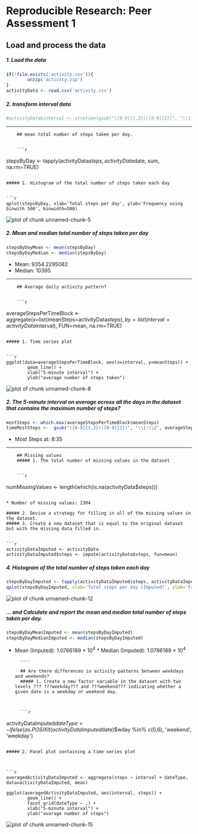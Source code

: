# Reproducible Research: Peer Assessment 1



## Load and process the data
##### 1. Load the data 





```r
if(!file.exists('activity.csv')){
        unzip('activity.zip')
}
activityData <- read.csv('activity.csv')
```
##### 2. transform interval data


```r
#activityData$interval <- strptime(gsub("([0-9]{1,2})([0-9]{2})", "\\1:\\2", activityData$interval), format='%H:%M')
```

-----
        
        ## mean total number of steps taken per day.
        
        
        ```r
stepsByDay <- tapply(activityData$steps, activityData$date, sum, na.rm=TRUE)
```

##### 1. Histogram of the total number of steps taken each day


```r
qplot(stepsByDay, xlab='Total steps per day', ylab='Frequency using binwith 500', binwidth=500)
```

![plot of chunk unnamed-chunk-5](figure/unnamed-chunk-5-1.png)



##### 2. Mean and median total number of steps taken per day


```r
stepsByDayMean <- mean(stepsByDay)
stepsByDayMedian <- median(stepsByDay)
```
* Mean: 9354.2295082 
* Median: 10395

-----
        
        ## Average daily activity pattern?
        
        
        ```r
averageStepsPerTimeBlock <- aggregate(x=list(meanSteps=activityData$steps), by=list(interval=activityData$interval), FUN=mean, na.rm=TRUE)
```

##### 1. Time series plot


```r
ggplot(data=averageStepsPerTimeBlock, aes(x=interval, y=meanSteps)) +
        geom_line() +
        xlab("5-minute interval") +
        ylab("average number of steps taken") 
```

![plot of chunk unnamed-chunk-8](figure/unnamed-chunk-8-1.png)
##### 2. The 5-minute interval on average across all the days in the dataset that contains the maximum number of steps?


```r
mostSteps <- which.max(averageStepsPerTimeBlock$meanSteps)
timeMostSteps <-  gsub("([0-9]{1,2})([0-9]{2})", "\\1:\\2", averageStepsPerTimeBlock[mostSteps,'interval'])
```

* Most Steps at: 8:35

----
        
        ## Missing values
        ##### 1. The total number of missing values in the dataset 
        
        
        ```r
numMissingValues <- length(which(is.na(activityData$steps)))
```

* Number of missing values: 2304

##### 2. Devise a strategy for filling in all of the missing values in the dataset.
##### 3. Create a new dataset that is equal to the original dataset but with the missing data filled in.


```r
activityDataImputed <- activityData
activityDataImputed$steps <- impute(activityData$steps, fun=mean)
```


##### 4. Histogram of the total number of steps taken each day 


```r
stepsByDayImputed <- tapply(activityDataImputed$steps, activityDataImputed$date, sum)
qplot(stepsByDayImputed, xlab='Total steps per day (Imputed)', ylab='Frequency using binwith 500', binwidth=500)
```

![plot of chunk unnamed-chunk-12](figure/unnamed-chunk-12-1.png)




##### ... and Calculate and report the mean and median total number of steps taken per day. 


```r
stepsByDayMeanImputed <- mean(stepsByDayImputed)
stepsByDayMedianImputed <- median(stepsByDayImputed)
```
* Mean (Imputed): 1.0766189 &times; 10<sup>4</sup>
        * Median (Imputed):  1.0766189 &times; 10<sup>4</sup>
        
        
        ----
        
        ## Are there differences in activity patterns between weekdays and weekends?
        ##### 1. Create a new factor variable in the dataset with two levels ??? ???weekday??? and ???weekend??? indicating whether a given date is a weekday or weekend day.
        
        
        
        ```r
activityDataImputed$dateType <-  ifelse(as.POSIXlt(activityDataImputed$date)$wday %in% c(0,6), 'weekend', 'weekday')
```

##### 2. Panel plot containing a time series plot



```r
averagedActivityDataImputed <- aggregate(steps ~ interval + dateType, data=activityDataImputed, mean)

ggplot(averagedActivityDataImputed, aes(interval, steps)) + 
        geom_line() + 
        facet_grid(dateType ~ .) +
        xlab("5-minute interval") + 
        ylab("avarage number of steps")
```

![plot of chunk unnamed-chunk-15](figure/unnamed-chunk-15-1.png)
